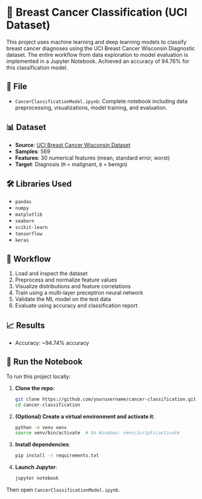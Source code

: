 # 🧠 Breast Cancer Classification (UCI Dataset)

This project uses machine learning and deep learning models to classify breast cancer diagnoses using the UCI Breast Cancer Wisconsin Diagnostic dataset. The entire workflow from data exploration to model evaluation is implemented in a Jupyter Notebook. Achieved an accuracy of 94.76% for this classification model.

## 📁 File

- `CancerClassificationModel.ipynb`: Complete notebook including data preprocessing, visualizations, model training, and evaluation.

## 📊 Dataset

- **Source**: [UCI Breast Cancer Wisconsin Dataset](https://archive.ics.uci.edu/ml/datasets/Breast+Cancer+Wisconsin+(Diagnostic))
- **Samples**: 569  
- **Features**: 30 numerical features (mean, standard error, worst)  
- **Target**: Diagnosis (`M` = malignant, `B` = benign)

## 🛠️ Libraries Used

- `pandas`  
- `numpy`  
- `matplotlib`  
- `seaborn`  
- `scikit-learn`  
- `tensorflow`  
- `keras`  

## 🚀 Workflow

1. Load and inspect the dataset  
2. Preprocess and normalize feature values  
3. Visualize distributions and feature correlations  
4. Train using a multi-layer preceptron neural network
5. Validate the ML model on the test data
6. Evaluate using accuracy and classification report


## 📈 Results
- Accuracy: ~94.74% accuracy

## 🧪 Run the Notebook

To run this project locally:

1. **Clone the repo**:
    ```bash
    git clone https://github.com/yourusername/cancer-classification.git
    cd cancer-classification
    ```

2. **(Optional) Create a virtual environment and activate it**:
    ```bash
    python -m venv venv
    source venv/bin/activate  # On Windows: venv\Scripts\activate
    ```

3. **Install dependencies**:
    ```bash
    pip install -r requirements.txt
    ```

4. **Launch Jupyter**:
    ```bash
    jupyter notebook
    ```

Then open `CancerClassificationModel.ipynb`.

